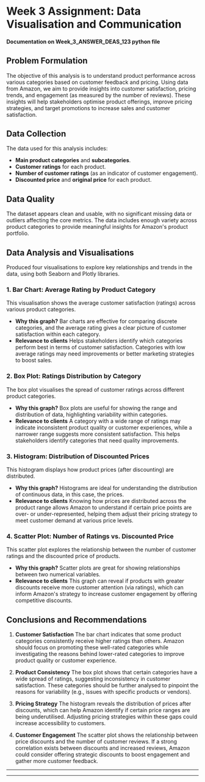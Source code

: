 # Week 3 Assignment: Data Visualisation and Communication
#### Documentation on Week_3_ANSWER_DEAS_123 python file

## Problem Formulation
The objective of this analysis is to understand product performance across various categories based on customer feedback and pricing. Using data from Amazon, we aim to provide insights into customer satisfaction, pricing trends, and engagement (as measured by the number of reviews). These insights will help stakeholders optimise product offerings, improve pricing strategies, and target promotions to increase sales and customer satisfaction.

## Data Collection
The data used for this analysis includes:
- **Main product categories** and **subcategories**.
- **Customer ratings** for each product.
- **Number of customer ratings** (as an indicator of customer engagement).
- **Discounted price** and **original price** for each product.


## Data Quality
The dataset appears clean and usable, with no significant missing data or outliers affecting the core metrics. The data includes enough variety across product categories to provide meaningful insights for Amazon's product portfolio.

## Data Analysis and Visualisations
Produced four visualisations to explore key relationships and trends in the data, using both Seaborn and Plotly libraries.

### 1. Bar Chart: Average Rating by Product Category
This visualisation shows the average customer satisfaction (ratings) across various product categories.

- **Why this graph?** Bar charts are effective for comparing discrete categories, and the average rating gives a clear picture of customer satisfaction within each category.
- **Relevance to clients** Helps stakeholders identify which categories perform best in terms of customer satisfaction. Categories with low average ratings may need improvements or better marketing strategies to boost sales.

### 2. Box Plot: Ratings Distribution by Category
The box plot visualises the spread of customer ratings across different product categories.

- **Why this graph?** Box plots are useful for showing the range and distribution of data, highlighting variability within categories.
- **Relevance to clients** A category with a wide range of ratings may indicate inconsistent product quality or customer experiences, while a narrower range suggests more consistent satisfaction. This helps stakeholders identify categories that need quality improvements.

### 3. Histogram: Distribution of Discounted Prices
This histogram displays how product prices (after discounting) are distributed.

- **Why this graph?** Histograms are ideal for understanding the distribution of continuous data, in this case, the prices.
- **Relevance to clients** Knowing how prices are distributed across the product range allows Amazon to understand if certain price points are over- or under-represented, helping them adjust their pricing strategy to meet customer demand at various price levels.

### 4. Scatter Plot: Number of Ratings vs. Discounted Price
This scatter plot explores the relationship between the number of customer ratings and the discounted price of products.

- **Why this graph?** Scatter plots are great for showing relationships between two numerical variables.
- **Relevance to clients** This graph can reveal if products with greater discounts receive more customer attention (via ratings), which can inform Amazon's strategy to increase customer engagement by offering competitive discounts.

## Conclusions and Recommendations
1. **Customer Satisfaction** The bar chart indicates that some product categories consistently receive higher ratings than others. Amazon should focus on promoting these well-rated categories while investigating the reasons behind lower-rated categories to improve product quality or customer experience.
   
2. **Product Consistency** The box plot shows that certain categories have a wide spread of ratings, suggesting inconsistency in customer satisfaction. These categories should be further analysed to pinpoint the reasons for variability (e.g., issues with specific products or vendors).

3. **Pricing Strategy** The histogram reveals the distribution of prices after discounts, which can help Amazon identify if certain price ranges are being underutilised. Adjusting pricing strategies within these gaps could increase accessibility to customers.

4. **Customer Engagement** The scatter plot shows the relationship between price discounts and the number of customer reviews. If a strong correlation exists between discounts and increased reviews, Amazon could consider offering strategic discounts to boost engagement and gather more customer feedback.

---
---